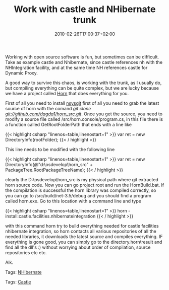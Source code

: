 ﻿---
title: "Work with castle and NHibernate trunk"
description: ""
date: 2010-02-26T17:00:37+02:00
draft: false
tags: [Castle,Nhibernate]
categories: [Castle,Nhibernate]
---
Working with open source software is fun, but sometimes can be difficult. Take as example castle and Nhibernate, since castle references nh with the NHIntegration facility, and at the same time NH references castle for Dynamic Proxy.

A good way to survive this chaos, is working with the trunk, as I usually do, but compiling everything can be quite complex, but we are lucky because we have a project called [Horn](http://github.com/dagda1/horn_src) that does everything for you.

First of all you need to install [nsysgit](http://code.google.com/p/msysgit/downloads/list) first of all you need to grab the latest source of horn with the comand *git clone [git://github.com/dagda1/horn\_src.git](git://github.com/dagda1/horn_src.git "git://github.com/dagda1/horn_src.git")*. Once you get the source, you need to modify a source file called /src/horn.console/program.cs, in this file there is a function called GetRootFolderPath that ends with a line like

{{< highlight csharp "linenos=table,linenostart=1" >}}
var ret = new DirectoryInfo(rootFolder);
{{< / highlight >}}

This line needs to be modified with the following line

{{< highlight csharp "linenos=table,linenostart=1" >}}
var ret = new DirectoryInfo(@"d:\osdevelop\horn_src\" + PackageTree.RootPackageTreeName);
{{< / highlight >}}

clearly the D:\osdevelop\horn\_src is my physical path where git extracted horn source code. Now you can go project root and run the HornBuild.bat. If the compilation is successful the horn library was compiled correctly, so you can go to /src/build/net-3.5/debug and you should find a program called horn.exe. Go to this location with a command line and type

{{< highlight csharp "linenos=table,linenostart=1" >}}
horn -install:castle.facilities.nhibernateintegration
{{< / highlight >}}

with this command horn try to build everything needed for castle facilities nhibernate integration, so horn contacts all various repositories of all the needed libraries, it downloads the latest source and compiles everything. IF everything is gone good, you can simply go to the directory.horn\result and find all the dll's :) without worrying about order of compilation, source repositories etc etc.

Alk.

Tags: [NHibernate](http://technorati.com/tag/NHibernate)

Tags: [Castle](http://technorati.com/tag/Castle)
